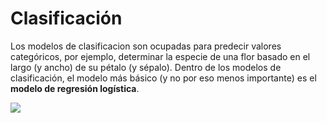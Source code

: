 # Clasificación

Los modelos de clasificacion son ocupadas para predecir valores categóricos, por ejemplo, determinar la especie de una flor basado en el largo (y ancho) de su pétalo (y sépalo).
Dentro de los modelos de clasificación, el modelo más básico (y no por eso menos importante) es el **modelo de regresión logística**.

<img src="https://raw.githubusercontent.com/fralfaro/MAT281_2022/main/docs/lectures/ml/analisis_supervisado_clasificacion/images/logistic.png" align="center"/>
